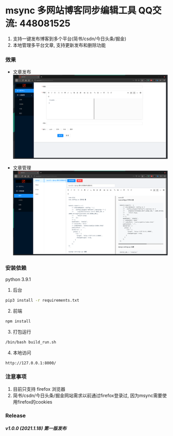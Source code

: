 # msync 多网站博客同步编辑工具  QQ交流: 448081525

1. 支持一键发布博客到多个平台(简书/csdn/今日头条/掘金)
2. 本地管理多平台文章, 支持更新发布和删除功能

### 效果
- 文章发布
![](./img/msync-1.png)

- 文章管理
![](./img/msync-2.png)


### 安装依赖
python 3.9.1

1. 后台
```bash
pip3 install -r requirements.txt
```

2. 前端
```bash
npm install
```

3. 打包运行
```bash
/bin/bash build_run.sh
```

4. 本地访问
```
http://127.0.0.1:8000/
```

### 注意事项
1. 目前只支持 firefox 浏览器
2. 简书/csdn/今日头条/掘金网站需求以前通过firefox登录过, 因为msync需要使用firefox的cookies

### Release
##### v1.0.0 (2021.1.18) 第一版发布
